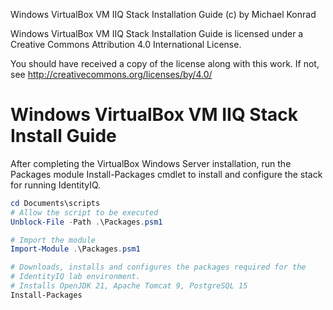 Windows VirtualBox VM IIQ Stack Installation Guide (c) by Michael Konrad

Windows VirtualBox VM IIQ Stack Installation Guide is licensed under a
Creative Commons Attribution 4.0 International License.

You should have received a copy of the license along with this
work. If not, see <http://creativecommons.org/licenses/by/4.0/>


# Windows VirtualBox VM IIQ Stack Install Guide

After completing the VirtualBox Windows Server installation, run the 
Packages module Install-Packages cmdlet to install and configure the 
stack for running IdentityIQ.

```PowerShell
cd Documents\scripts
# Allow the script to be executed
Unblock-File -Path .\Packages.psm1

# Import the module
Import-Module .\Packages.psm1

# Downloads, installs and configures the packages required for the 
# IdentityIQ lab environment.
# Installs OpenJDK 21, Apache Tomcat 9, PostgreSQL 15
Install-Packages
```